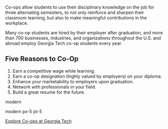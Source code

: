 Co-ops allow students to use their disciplinary knowledge on the job for three alternating semesters, to not only reinforce and sharpen their classroom learning, but also to make meaningful contributions in the workplace.

Many co-op students are hired by their employer after graduation, and more than 700 businesses, industries, and organizations throughout the U.S. and abroad employ Georgia Tech co-op students every year.

## Five Reasons to Co-Op

1. Earn a competitive wage while learning.
2. Earn a co-op designation (highly valued by employers) on your diploma.
3. Enhance your marketability to employers upon graduation.
4. Network with professionals in your field.
5. Build a great resume for the future.

modern

modern px-5 pt-5

[Explore Co-ops at Georgia Tech](https://career.gatech.edu/co-op)